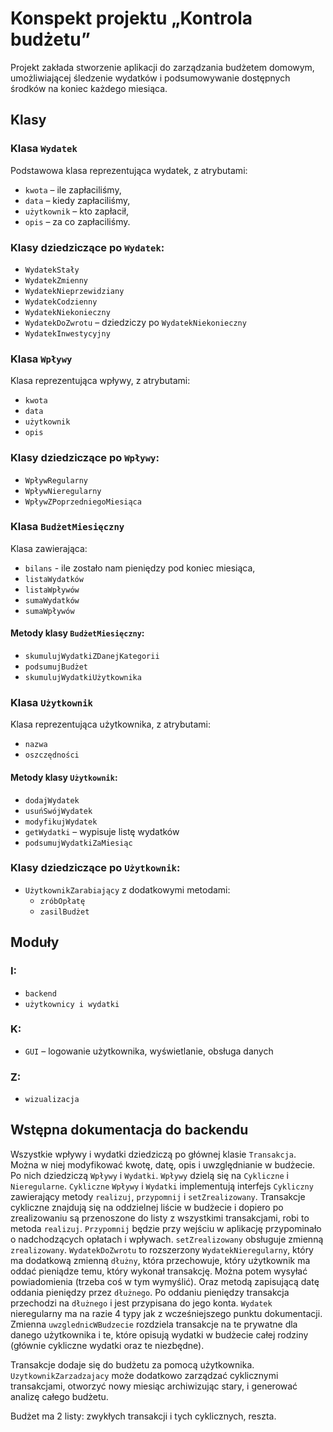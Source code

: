 # Konspekt projektu „Kontrola budżetu”

Projekt zakłada stworzenie aplikacji do zarządzania budżetem domowym, umożliwiającej śledzenie wydatków i podsumowywanie dostępnych środków na koniec każdego miesiąca.

## Klasy

### Klasa `Wydatek`

Podstawowa klasa reprezentująca wydatek, z atrybutami:
- `kwota` – ile zapłaciliśmy,
- `data` – kiedy zapłaciliśmy,
- `użytkownik` – kto zapłacił,
- `opis` – za co zapłaciliśmy.

### Klasy dziedziczące po `Wydatek`:

- `WydatekStały`
- `WydatekZmienny`
- `WydatekNieprzewidziany`
- `WydatekCodzienny`
- `WydatekNiekonieczny`
- `WydatekDoZwrotu` – dziedziczy po `WydatekNiekonieczny`
- `WydatekInwestycyjny`

### Klasa `Wpływy`

Klasa reprezentująca wpływy, z atrybutami:
- `kwota`
- `data`
- `użytkownik`
- `opis`

### Klasy dziedziczące po `Wpływy`:

- `WpływRegularny`
- `WpływNieregularny`
- `WpływZPoprzedniegoMiesiąca`

### Klasa `BudżetMiesięczny`

Klasa zawierająca:
- `bilans` - ile zostało nam pieniędzy pod koniec miesiąca,
- `listaWydatków`
- `listaWpływów`
- `sumaWydatków`
- `sumaWpływów`

#### Metody klasy `BudżetMiesięczny`:

- `skumulujWydatkiZDanejKategorii`
- `podsumujBudżet`
- `skumulujWydatkiUżytkownika`

### Klasa `Użytkownik`

Klasa reprezentująca użytkownika, z atrybutami:
- `nazwa`
- `oszczędności`

#### Metody klasy `Użytkownik`:

- `dodajWydatek`
- `usuńSwójWydatek`
- `modyfikujWydatek`
- `getWydatki` – wypisuje listę wydatków
- `podsumujWydatkiZaMiesiąc`

### Klasy dziedziczące po `Użytkownik`:

- `UżytkownikZarabiający` z dodatkowymi metodami:
  - `zróbOpłatę`
  - `zasilBudżet`

## Moduły

### I:
- `backend`
- `użytkownicy i wydatki`

### K:
- `GUI` – logowanie użytkownika, wyświetlanie, obsługa danych

### Z:
- `wizualizacja`

## Wstępna dokumentacja do backendu

Wszystkie wpływy i wydatki dziedziczą po głównej klasie `Transakcja`. Można w niej modyfikować kwotę, datę, opis i uwzględnianie w budżecie. Po nich dziedziczą `Wpływy` i `Wydatki`. `Wpływy` dzielą się na `Cykliczne` i `Nieregularne`. `Cykliczne` `Wpływy` i `Wydatki` implementują interfejs `Cykliczny` zawierający metody `realizuj`, `przypomnij` i `setZrealizowany`. Transakcje cykliczne znajdują się na oddzielnej liście w budżecie i dopiero po zrealizowaniu są przenoszone do listy z wszystkimi transakcjami, robi to metoda `realizuj`. `Przypomnij` będzie przy wejściu w aplikację przypominało o nadchodzących opłatach i wpływach. `setZrealizowany` obsługuje zmienną `zrealizowany`. `WydatekDoZwrotu` to rozszerzony `WydatekNieregularny`, który ma dodatkową zmienną `dłużny`, która przechowuje, który użytkownik ma oddać pieniądze temu, który wykonał transakcję. Można potem wysyłać powiadomienia (trzeba coś w tym wymyślić). Oraz metodą zapisującą datę oddania pieniędzy przez `dłużnego`. Po oddaniu pieniędzy transakcja przechodzi na `dłużnego` i jest przypisana do jego konta. `Wydatek` nieregularny ma na razie 4 typy jak z wcześniejszego punktu dokumentacji. Zmienna `uwzglednicWBudzecie` rozdziela transakcje na te prywatne dla danego użytkownika i te, które opisują wydatki w budżecie całej rodziny (głównie cykliczne wydatki oraz te niezbędne).

Transakcje dodaje się do budżetu za pomocą użytkownika. `UzytkownikZarzadzajacy` może dodatkowo zarządzać cyklicznymi transakcjami, otworzyć nowy miesiąc archiwizując stary, i generować analizę całego budżetu.

Budżet ma 2 listy: zwykłych transakcji i tych cyklicznych, reszta.

